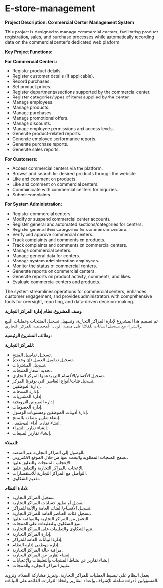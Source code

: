 # E-store-management
**Project Description: Commercial Center Management System**  

This project is designed to manage commercial centers, facilitating product registration, sales, and purchase processes while automatically recording data on the commercial center’s dedicated web platform.  

**Key Project Functions:**  

**For Commercial Centers:**  
- Register product details.  
- Register customer details (if applicable).  
- Record purchases.  
- Set product prices.  
- Register departments/sections supported by the commercial center.  
- Register categories/types of items supplied by the center.  
- Manage employees.  
- Manage products.  
- Manage purchases.  
- Manage promotional offers.  
- Manage discounts.  
- Manage employee permissions and access levels.  
- Generate product-related reports.  
- Generate employee performance reports.  
- Generate purchase reports.  
- Generate sales reports.  

**For Customers:**  
- Access commercial centers via the platform.  
- Browse and search for desired products through the website.  
- Like and comment on products.  
- Like and comment on commercial centers.  
- Communicate with commercial centers for inquiries.  
- Submit complaints.  

**For System Administration:**  
- Register commercial centers.  
- Modify or suspend commercial center accounts.  
- Register general and automated sections/categories for centers.  
- Register general item categories for commercial centers.  
- Verify and approve commercial centers.  
- Track complaints and comments on products.  
- Track complaints and comments on commercial centers.  
- Manage commercial centers.  
- Manage general data for centers.  
- Manage system administration employees.  
- Monitor the status of commercial centers.  
- Generate reports on commercial centers.  
- Generate reports on product activity, comments, and likes.  
- Evaluate commercial centers and products.  

The system streamlines operations for commercial centers, enhances customer engagement, and provides administrators with comprehensive tools for oversight, reporting, and data-driven decision-making.

**وصف المشروع: نظام إدارة المراكز التجارية**

تم تصميم هذا المشروع لإدارة المراكز التجارية، وتسهيل تسجيل المنتجات وعمليات البيع والشراء مع تسجيل البيانات تلقائيًا على منصة الويب المخصصة للمركز التجاري.

**وظائف المشروع الرئيسية:**

**للمراكز التجارية:**

- تسجيل تفاصيل المنتج.
- تسجيل تفاصيل العميل (إن وجدت).
- تسجيل المشتريات.
- تحديد أسعار المنتجات.
- تسجيل الأقسام/الأقسام التي يدعمها المركز التجاري.
- تسجيل فئات/أنواع العناصر التي يوفرها المركز.
- إدارة الموظفين.
- إدارة المنتجات.
- إدارة المشتريات.
- إدارة العروض الترويجية.
- إدارة الخصومات.
- إدارة أذونات الموظفين ومستويات الوصول.
- إنشاء تقارير متعلقة بالمنتج.
- إنشاء تقارير أداء الموظفين.
- إنشاء تقارير الشراء.
- إنشاء تقارير المبيعات.

**للعملاء:**

- الوصول إلى المراكز التجارية عبر المنصة.
- تصفح المنتجات المطلوبة والبحث عنها من خلال الموقع الإلكتروني.
- الإعجاب بالمنتجات والتعليق عليها.
- الإعجاب بالمراكز التجارية والتعليق عليها.
- التواصل مع المراكز التجارية للاستفسارات.
- تقديم الشكاوى.

**لإدارة النظام:**
- تسجيل المراكز التجارية.
- تعديل أو تعليق حسابات المراكز التجارية.
- تسجيل الأقسام/الفئات العامة والآلية للمراكز.
- تسجيل فئات العناصر العامة للمراكز التجارية.
- التحقق من المراكز التجارية والموافقة عليها.
- تتبع الشكاوى والتعليقات على المنتجات.
- تتبع الشكاوى والتعليقات على المراكز التجارية.
- إدارة المراكز التجارية.
- إدارة البيانات العامة للمراكز.
- إدارة موظفي إدارة النظام.
- مراقبة حالة المراكز التجارية.
- إنشاء تقارير عن المراكز التجارية.
- إنشاء تقارير عن نشاط المنتجات والتعليقات والإعجابات.
- تقييم المراكز التجارية والمنتجات.

يعمل النظام على تبسيط العمليات للمراكز التجارية، وتعزيز مشاركة العملاء، وتزويد المسؤولين بأدوات شاملة للإشراف وإعداد التقارير واتخاذ القرارات القائمة على البيانات.